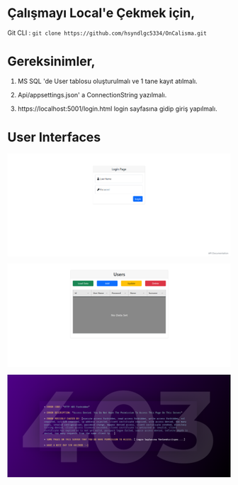 # Çalışmayı Local'e Çekmek için,

Git CLI : `git clone https://github.com/hsyndlgc5334/OnCalisma.git`

# Gereksinimler,

1. MS SQL 'de User tablosu oluşturulmalı ve 1 tane kayıt atılmalı.
2. Api/appsettings.json' a ConnectionString yazılmalı.

3. https://localhost:5001/login.html login sayfasına gidip giriş yapılmalı.

# User Interfaces

![loginpage](loginpage.png)

![userspage](userspage.png)

![access](access.png)
